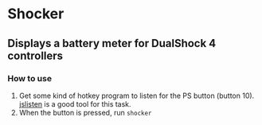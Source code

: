 # Shocker
## Displays a battery meter for DualShock 4 controllers

### How to use
1. Get some kind of hotkey program to listen for the PS button (button 10). [jslisten] is a good tool for this task.
2. When the button is pressed, run `shocker`

[jslisten]: https://github.com/workinghard/jslisten
